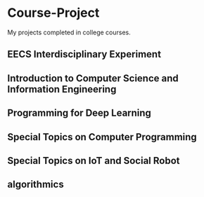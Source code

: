 # Course-Project
My projects completed in college courses.

## EECS Interdisciplinary Experiment
## Introduction to Computer Science and Information Engineering
## Programming for Deep Learning
## Special Topics on Computer Programming
## Special Topics on IoT and Social Robot
## algorithmics
